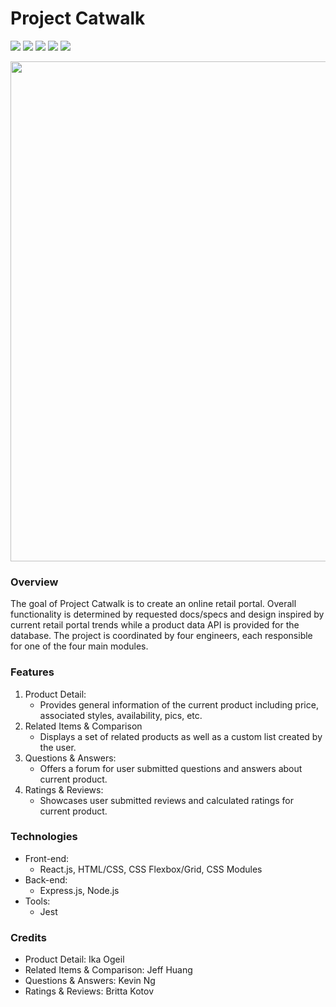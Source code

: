 # Project Catwalk
<p>
  <img src="https://img.shields.io/badge/react-v16.14-blue">
  <img src="https://img.shields.io/badge/express-v4.17.1-blue">
  <img src="https://img.shields.io/badge/axios-v0.21.1-blue">
  <img src="https://img.shields.io/badge/webpack-v5.24.2-blue">
  <img src="https://img.shields.io/badge/css--loader-v5.0.2-blue">
</p>
<p align="center">
  <img src="https://github.com/kinetickingfishers/ProjectCatwalk/blob/main/fec2.gif" align="center" width="800">
</p>

### Overview
The goal of Project Catwalk is to create an online retail portal. Overall functionality is determined by requested docs/specs and design inspired by current retail portal trends while a product data API is provided for the database. The project is coordinated by four engineers, each responsible for one of the four main modules.

### Features
1. Product Detail: 
   - Provides general information of the current product including price, associated styles, availability, pics, etc.
2. Related Items & Comparison
   - Displays a set of related products as well as a custom list created by the user.
3. Questions & Answers:
   - Offers a forum for user submitted questions and answers about current product.
4. Ratings & Reviews:
   - Showcases user submitted reviews and calculated ratings for current product.

### Technologies
* Front-end:
  * React.js, HTML/CSS, CSS Flexbox/Grid, CSS Modules
* Back-end:
  * Express.js, Node.js
* Tools:
  * Jest

### Credits
* Product Detail: Ika Ogeil
* Related Items & Comparison: Jeff Huang
* Questions & Answers: Kevin Ng
* Ratings & Reviews: Britta Kotov

